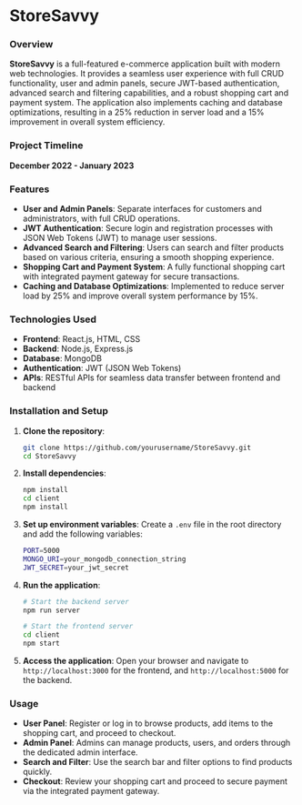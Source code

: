 # StoreSavvy

### Overview
**StoreSavvy** is a full-featured e-commerce application built with modern web technologies. It provides a seamless user experience with full CRUD functionality, user and admin panels, secure JWT-based authentication, advanced search and filtering capabilities, and a robust shopping cart and payment system. The application also implements caching and database optimizations, resulting in a 25% reduction in server load and a 15% improvement in overall system efficiency.

### Project Timeline
**December 2022 - January 2023**

### Features
- **User and Admin Panels**: Separate interfaces for customers and administrators, with full CRUD operations.
- **JWT Authentication**: Secure login and registration processes with JSON Web Tokens (JWT) to manage user sessions.
- **Advanced Search and Filtering**: Users can search and filter products based on various criteria, ensuring a smooth shopping experience.
- **Shopping Cart and Payment System**: A fully functional shopping cart with integrated payment gateway for secure transactions.
- **Caching and Database Optimizations**: Implemented to reduce server load by 25% and improve overall system performance by 15%.

### Technologies Used
- **Frontend**: React.js, HTML, CSS
- **Backend**: Node.js, Express.js
- **Database**: MongoDB
- **Authentication**: JWT (JSON Web Tokens)
- **APIs**: RESTful APIs for seamless data transfer between frontend and backend

### Installation and Setup
1. **Clone the repository**:
    ```bash
    git clone https://github.com/yourusername/StoreSavvy.git
    cd StoreSavvy
    ```

2. **Install dependencies**:
    ```bash
    npm install
    cd client
    npm install
    ```

3. **Set up environment variables**:
   Create a `.env` file in the root directory and add the following variables:
    ```bash
    PORT=5000
    MONGO_URI=your_mongodb_connection_string
    JWT_SECRET=your_jwt_secret
    ```

4. **Run the application**:
    ```bash
    # Start the backend server
    npm run server

    # Start the frontend server
    cd client
    npm start
    ```

5. **Access the application**:
   Open your browser and navigate to `http://localhost:3000` for the frontend, and `http://localhost:5000` for the backend.

### Usage
- **User Panel**: Register or log in to browse products, add items to the shopping cart, and proceed to checkout.
- **Admin Panel**: Admins can manage products, users, and orders through the dedicated admin interface.
- **Search and Filter**: Use the search bar and filter options to find products quickly.
- **Checkout**: Review your shopping cart and proceed to secure payment via the integrated payment gateway.

